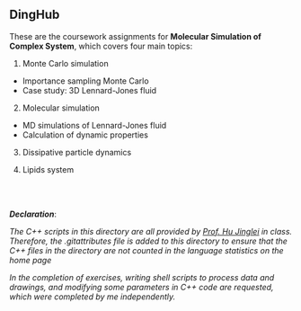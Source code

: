 ## DingHub


These are the coursework assignments for **Molecular Simulation of Complex System**, which covers four main topics:

1. Monte Carlo simulation
- Importance sampling Monte Carlo 
- Case study: 3D Lennard-Jones fluid

2. Molecular simulation
- MD simulations of Lennard-Jones fluid
- Calculation of dynamic properties

3. Dissipative particle dynamics

4. Lipids system


<br>
<br>

***Declaration***:

*The C++ scripts in this directory are all provided by [Prof. Hu Jinglei](https://dii.nju.edu.cn/af/be/c8328a176062/page.htm) in class. Therefore, the .gitattributes file is added to this directory to ensure that the C++ files in the directory are not counted in the language statistics on the home page*

*In the completion of exercises, writing shell scripts to process data and drawings, and modifying some parameters in C++ code are requested, which were completed by me independently.*
